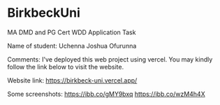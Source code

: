 # BirkbeckUni
MA DMD and PG Cert WDD Application Task

Name of student: 
Uchenna Joshua Ofurunna

Comments:
I've deployed this web project using vercel.
You may kindly follow the link below to visit the website.

Website link: 
https://birkbeck-uni.vercel.app/

Some screenshots:
https://ibb.co/gMY9bxq
https://ibb.co/wzM4h4X
